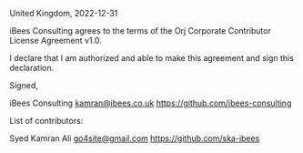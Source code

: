 United Kingdom, 2022-12-31

iBees Consulting agrees to the terms of the Orj Corporate Contributor License
Agreement v1.0.

I declare that I am authorized and able to make this agreement and sign this
declaration.

Signed,

iBees Consulting kamran@ibees.co.uk https://github.com/ibees-consulting

List of contributors:

Syed Kamran Ali go4site@gmail.com https://github.com/ska-ibees